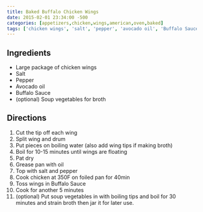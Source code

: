 ```yaml
---
title: Baked Buffalo Chicken Wings
date: 2015-02-01 23:34:00 -500
categories: [appetizers,chicken,wings,american,oven,baked]
tags: ['chicken wings', 'salt', 'pepper', 'avocado oil', 'Buffalo Sauce', 'soup vegetables', 'cut', 'split', 'boil', 'pat dry', 'grease', 'top with', 'cook', 'toss', 'put', 'boil', 'strain', 'jar']
---
```


## Ingredients

-   Large package of chicken wings
-   Salt
-   Pepper
-   Avocado oil
-   Buffalo Sauce
-   (optional) Soup vegetables for broth


## Directions

1.  Cut the tip off each wing
2.  Split wing and drum
3.  Put pieces on boiling water (also add wing tips if making broth)
4.  Boil for 10-15 minutes until wings are floating
5.  Pat dry
6.  Grease pan with oil
7.  Top with salt and pepper
8.  Cook chicken at 350F on foiled pan for 40min
9.  Toss wings in Buffalo Sauce
10. Cook for another 5 minutes
11. (optional) Put soup vegetables in with boiling tips and boil for 30 minutes and strain broth then jar it for later use.

